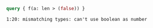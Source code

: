 ```graphql
query { f(a: len > (false)) }
```

```
1:20: mismatching types: can't use boolean as number
```